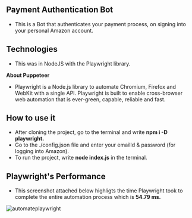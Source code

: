 ## Payment Authentication Bot

<ul>
<li>This is a Bot that authenticates your payment process, on signing into your personal Amazon account.</li>
</ul>

## Technologies
<ul>
<li>This was in NodeJS with the Playwright library.</li>
</ul>

<strong>About Puppeteer</strong>
     <ul>
     <li>Playwright is a Node.js library to automate Chromium, Firefox and WebKit with a single API. Playwright is built to enable cross-browser web automation that is ever-green, capable, reliable and fast.</li>
     </ul>


##  How to use it
<ul>
<li>After cloning the project, go to the terminal and write <strong>npm i -D playwright.</strong></li>
<li>Go to the ./config.json file and enter your emailId & password (for logging into Amazon).</li>
<li>To run the project, write <strong>node index.js</strong> in the terminal.</li>
</ul>

## Playwright's Performance

<ul>
<li>This screenshot attached below highligts the time Playwright took to complete the entire automation process which is <strong>54.79 ms.</strong></li>
</ul>

![automateplaywright](https://user-images.githubusercontent.com/69630009/105161711-b270d500-5b37-11eb-85ac-4dfb8b5e8bfb.png)
